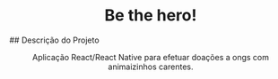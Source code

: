 <h1 align="center">Be the hero!</h1>
## Descrição do Projeto
<p align="center">Aplicação React/React Native para efetuar doações a ongs com animaizinhos carentes.</p>
